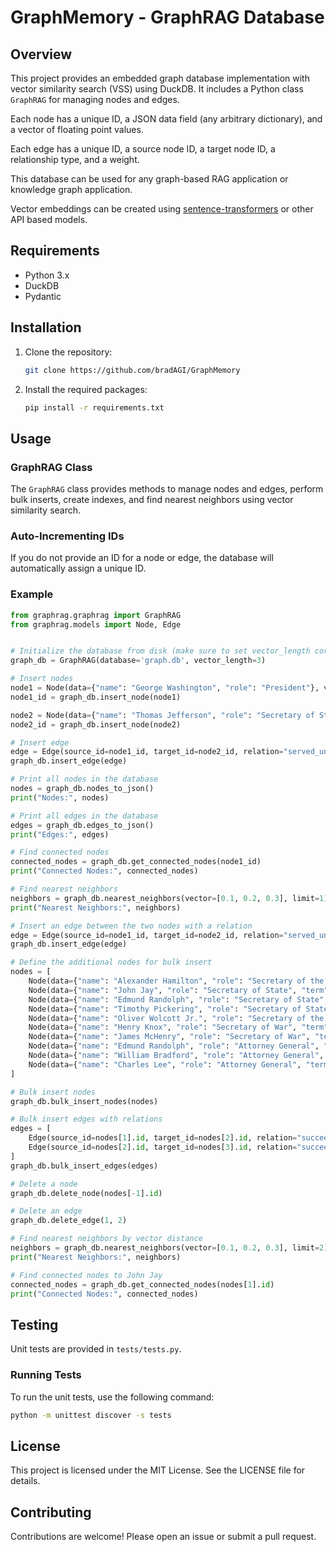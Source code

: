 # GraphMemory - GraphRAG Database

## Overview
This project provides an embedded graph database implementation with vector similarity search (VSS) using DuckDB. It includes a Python class `GraphRAG` for managing nodes and edges. 

Each node has a unique ID, a JSON data field (any arbitrary dictionary), and a vector of floating point values. 

Each edge has a unique ID, a source node ID, a target node ID, a relationship type, and a weight.

This database can be used for any graph-based RAG application or knowledge graph application.

Vector embeddings can be created using [sentence-transformers](https://www.sbert.net/) or other API based models.

## Requirements
- Python 3.x
- DuckDB
- Pydantic

## Installation
1. Clone the repository:
    ```sh
    git clone https://github.com/bradAGI/GraphMemory
    ```
2. Install the required packages:
    ```sh
    pip install -r requirements.txt
    ```

## Usage

### GraphRAG Class
The `GraphRAG` class provides methods to manage nodes and edges, perform bulk inserts, create indexes, and find nearest neighbors using vector similarity search.

### Auto-Incrementing IDs
If you do not provide an ID for a node or edge, the database will automatically assign a unique ID.

### Example
```python
from graphrag.graphrag import GraphRAG
from graphrag.models import Node, Edge


# Initialize the database from disk (make sure to set vector_length correctly)
graph_db = GraphRAG(database='graph.db', vector_length=3)

# Insert nodes
node1 = Node(data={"name": "George Washington", "role": "President"}, vector=[0.1, 0.2, 0.3])
node1_id = graph_db.insert_node(node1)

node2 = Node(data={"name": "Thomas Jefferson", "role": "Secretary of State"}, vector=[0.4, 0.5, 0.6])
node2_id = graph_db.insert_node(node2)

# Insert edge
edge = Edge(source_id=node1_id, target_id=node2_id, relation="served_under", weight=0.5)
graph_db.insert_edge(edge)

# Print all nodes in the database
nodes = graph_db.nodes_to_json()
print("Nodes:", nodes)

# Print all edges in the database
edges = graph_db.edges_to_json()
print("Edges:", edges)

# Find connected nodes
connected_nodes = graph_db.get_connected_nodes(node1_id)
print("Connected Nodes:", connected_nodes)

# Find nearest neighbors
neighbors = graph_db.nearest_neighbors(vector=[0.1, 0.2, 0.3], limit=1)
print("Nearest Neighbors:", neighbors)

# Insert an edge between the two nodes with a relation
edge = Edge(source_id=node1_id, target_id=node2_id, relation="served_under", weight=0.5)
graph_db.insert_edge(edge)

# Define the additional nodes for bulk insert
nodes = [
    Node(data={"name": "Alexander Hamilton", "role": "Secretary of the Treasury"}, vector=[0.7, 0.8, 0.9]),
    Node(data={"name": "John Jay", "role": "Secretary of State", "term": "1789–1790"}, vector=[0.1, 0.2, 0.3]),
    Node(data={"name": "Edmund Randolph", "role": "Secretary of State", "term": "1794–1795"}, vector=[0.7, 0.8, 0.9]),
    Node(data={"name": "Timothy Pickering", "role": "Secretary of State", "term": "1795–1797"}, vector=[1.0, 1.1, 1.2]),
    Node(data={"name": "Oliver Wolcott Jr.", "role": "Secretary of the Treasury", "term": "1795–1797"}, vector=[1.6, 1.7, 1.8]),
    Node(data={"name": "Henry Knox", "role": "Secretary of War", "term": "1789–1794"}, vector=[1.9, 2.0, 2.1]),
    Node(data={"name": "James McHenry", "role": "Secretary of War", "term": "1796–1797"}, vector=[2.2, 2.3, 2.4]),
    Node(data={"name": "Edmund Randolph", "role": "Attorney General", "term": "1789–1794"}, vector=[2.5, 2.6, 2.7]),
    Node(data={"name": "William Bradford", "role": "Attorney General", "term": "1794–1795"}, vector=[2.8, 2.9, 3.0]),
    Node(data={"name": "Charles Lee", "role": "Attorney General", "term": "1795–1797"}, vector=[3.1, 3.2, 3.3])
]

# Bulk insert nodes
graph_db.bulk_insert_nodes(nodes)

# Bulk insert edges with relations
edges = [
    Edge(source_id=nodes[1].id, target_id=nodes[2].id, relation="succeeded_by", weight=0.7),
    Edge(source_id=nodes[2].id, target_id=nodes[3].id, relation="succeeded_by", weight=0.8)
]
graph_db.bulk_insert_edges(edges)

# Delete a node
graph_db.delete_node(nodes[-1].id)

# Delete an edge
graph_db.delete_edge(1, 2)

# Find nearest neighbors by vector distance
neighbors = graph_db.nearest_neighbors(vector=[0.1, 0.2, 0.3], limit=2)
print("Nearest Neighbors:", neighbors)

# Find connected nodes to John Jay
connected_nodes = graph_db.get_connected_nodes(nodes[1].id)
print("Connected Nodes:", connected_nodes)
```

## Testing
Unit tests are provided in `tests/tests.py`.

### Running Tests
To run the unit tests, use the following command:
```sh
python -m unittest discover -s tests
```

## License
This project is licensed under the MIT License. See the LICENSE file for details.

## Contributing
Contributions are welcome! Please open an issue or submit a pull request.